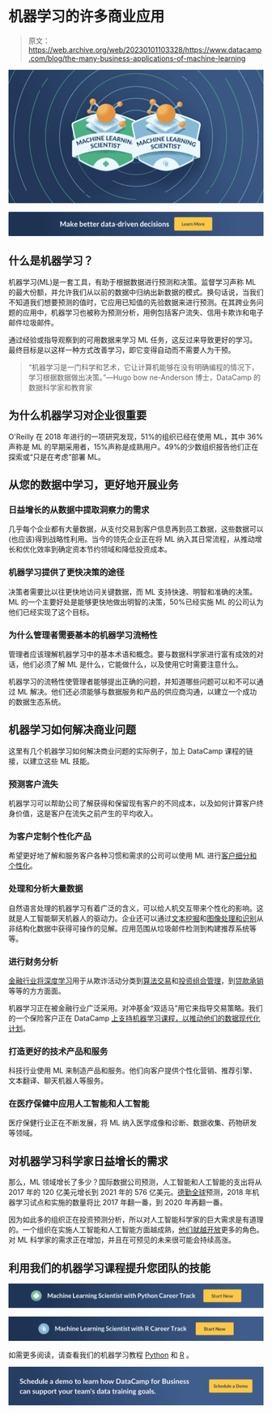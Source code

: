 # 机器学习的许多商业应用

> 原文：<https://web.archive.org/web/20230101103328/https://www.datacamp.com/blog/the-many-business-applications-of-machine-learning>

[![](img/419c3c9db922313181344d4b30ecbf19.png)](https://web.archive.org/web/20220810061137/https://www.datacamp.com/discover/enterprise)

[![](img/50710a5a6c9a2290212c4926213bb6b7.png)](https://web.archive.org/web/20220810061137/https://www.datacamp.com/discover/enterprise)

## 什么是机器学习？

机器学习(ML)是一套工具，有助于根据数据进行预测和决策。监督学习声称 ML 的最大份额，并允许我们从以前的数据中归纳出新数据的模式。换句话说，当我们不知道我们想要预测的值时，它应用已知值的先验数据来进行预测。在其跨业务问题的应用中，机器学习也被称为预测分析，用例包括客户流失、信用卡欺诈和电子邮件垃圾邮件。

通过经验或指导观察到的可用数据来学习 ML 任务，这反过来导致更好的学习。最终目标是以这样一种方式改善学习，即它变得自动而不需要人为干预。

> “机器学习是一门科学和艺术，它让计算机能够在没有明确编程的情况下，学习根据数据做出决策。”—Hugo bow ne-Anderson 博士，DataCamp 的数据科学家和教育家

## 为什么机器学习对企业很重要

O'Reilly 在 2018 年进行的一项研究发现，51%的组织已经在使用 ML，其中 36%声称是 ML 的早期采用者，15%声称是成熟用户。49%的少数组织报告他们正在探索或“只是在考虑”部署 ML。

## 从您的数据中学习，更好地开展业务

### 日益增长的从数据中提取洞察力的需求

几乎每个企业都有大量数据，从支付交易到客户信息再到员工数据，这些数据可以(也应该)得到战略性利用。当今的领先企业正在将 ML 纳入其日常流程，从推动增长和优化效率到确定资本节约领域和降低投资成本。

### 机器学习提供了更快决策的途径

决策者需要比以往更快地访问关键数据，而 ML 支持快速、明智和准确的决策。ML 的一个主要好处是能够更快地做出明智的决策，50%已经实施 ML 的公司认为他们已经实现了这个目标。

### 为什么管理者需要基本的机器学习流畅性

管理者应该理解机器学习中的基本术语和概念。要与数据科学家进行富有成效的对话，他们必须了解 ML 是什么，它能做什么，以及使用它时需要注意什么。

机器学习的流畅性使管理者能够提出正确的问题，并知道哪些问题可以和不可以通过 ML 解决。他们还必须能够与数据服务和产品的供应商沟通，以建立一个成功的数据生态系统。

## 机器学习如何解决商业问题

这里有几个机器学习如何解决商业问题的实际例子，加上 DataCamp 课程的链接，以建立这些 ML 技能。

### 预测客户流失

机器学习可以帮助公司了解获得和保留现有客户的不同成本，以及如何计算客户终身价值，这是客户在流失之前产生的平均收入。

### 为客户定制个性化产品

希望更好地了解和服务客户各种习惯和需求的公司可以使用 ML 进行[客户细分和个性化](https://web.archive.org/web/20220810061137/https://www.datacamp.com/community/tutorials/introduction-customer-segmentation-python)。

### 处理和分析大量数据

自然语言处理的机器学习有着广泛的含义，可以给人机交互带来个性化的影响。这就是人工智能聊天机器人的驱动力。企业还可以通过[文本挖掘](https://web.archive.org/web/20220810061137/https://www.datacamp.com/courses/intro-to-text-mining-bag-of-words)和[图像处理和识别](https://web.archive.org/web/20220810061137/https://www.datacamp.com/tracks/image-processing)从非结构化数据中获得可操作的见解。应用范围从垃圾邮件检测到构建推荐系统等等。

### 进行财务分析

[金融行业将深度学习](https://web.archive.org/web/20220810061137/https://www.datacamp.com/resources/webinars/deep-learning-in-finance)用于从欺诈活动分类到[算法交易](https://web.archive.org/web/20220810061137/https://www.datacamp.com/resources/webinars/artificial-intelligence-in-finance-an-introduction-in-python)和[投资组合管理](https://web.archive.org/web/20220810061137/https://www.datacamp.com/resources/webinars/bayesian-covariance-for-portfolio-optimization)，到[贷款承销](https://web.archive.org/web/20220810061137/https://www.datacamp.com/community/blog/data-science-insurance-transcript)等等的方方面面。

机器学习正在被金融行业广泛采用。对冲基金“双适马”用它来指导交易策略。我们的一个保险客户正在 DataCamp [上支持机器学习课程，以推动他们的数据现代化计划](https://web.archive.org/web/20220810061137/https://www.datacamp.com/community/blog/how-to-transform-your-company-culture-with-data-modernization-initiatives)。

### 打造更好的技术产品和服务

科技行业使用 ML 来制造产品和服务。他们向客户提供个性化营销、推荐引擎、文本翻译、聊天机器人等服务。

### 在医疗保健中应用人工智能和人工智能

医疗保健行业正在不断发展，将 ML 纳入医学成像和诊断、数据收集、药物研发等领域。

## 对机器学习科学家日益增长的需求

那么，ML 领域增长了多少？国际数据公司预测，人工智能和人工智能的支出将从 2017 年的 120 亿美元增长到 2021 年的 576 亿美元。[德勤全球](https://web.archive.org/web/20220810061137/https://www2.deloitte.com/content/dam/Deloitte/globimg/infographics/technologymediatelecommunications/gx-deloitte-tmt-2018-intense-machine-learning-report.pdf)预测，2018 年机器学习试点和实施的数量将比 2017 年翻一番，到 2020 年再翻一番。

因为如此多的组织正在投资预测分析，所以对人工智能科学家的巨大需求是有道理的。一个组织在实施人工智能和人工智能方面越成熟，[他们就越开放](https://web.archive.org/web/20220810061137/https://www.forbes.com/sites/intelai/2019/05/22/ai-strategy-6-trends-changing-the-role-of-data-scientists/#71f346d45d5e)更多的角色。对 ML 科学家的需求正在增加，并且在可预见的未来很可能会持续高涨。

## 利用我们的机器学习课程提升您团队的技能

[![](img/3de0fb233355711a9c771a83d1669d36.png)](https://web.archive.org/web/20220810061137/https://www.datacamp.com/tracks/machine-learning-scientist-with-python)

[![](img/35d1cee9ce6b2bd1ffb17995673ce13a.png)](https://web.archive.org/web/20220810061137/https://www.datacamp.com/tracks/machine-learning-scientist-with-r)

如需更多阅读，请查看我们的机器学习教程 [Python](https://web.archive.org/web/20220810061137/https://www.datacamp.com/community/tutorials/machine-learning-python) 和 [R](https://web.archive.org/web/20220810061137/https://www.datacamp.com/community/tutorials/machine-learning-in-r) 。

[![](img/c988f07dced2eb69119caafeeb81f113.png)](https://web.archive.org/web/20220810061137/https://www.datacamp.com/business/demo)